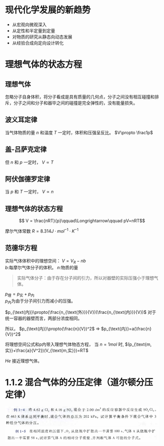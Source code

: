 # 现代化学发展的新趋势
* 从宏观向微观深入
* 从定性和半定量到定量
* 对物质的研究从静态向动态发展
* 从经验合成向定向设计转化

# 理想气体的状态方程
## 理想气体
忽略分子自身体积，将分子看成是具有质量的几何点，分子之间没有相互碰撞和排斥，分子之间和分子和器毕之间的碰撞是完全弹性的，没有能量损失。
## 波义耳定律
当气体物质的量 $n$ 和温度 $T$ 一定时，体积和压强呈反比。 $V\propto \frac1p$
## 盖-吕萨克定律
但 $n$ 和 $p$ 一定时， $V\propto T$
## 阿伏伽德罗定律
当 $p$ 和 $T$ 一定时， $V\propto n$
## 理想气体的状态方程
$$ V = \frac{nRT}{p}\qquad\Longrightarrow\qquad pV=nRT$$

摩尔气体常数 $R=8.314J\cdot mol^{-1}\cdot K^{-1}$
## 范德华方程
实际气体体积中的理想空间： $V=V_R-nb$  
$b$:每摩尔气体分子的体积。 $n$:物质的量
> 实际气体分子：由于存在分子间的引力，所以对器壁的实际压强小于理想气体。

$p_{\text{理}}=p_{\text{实}}+p_{\text{内}}$  
$p_{\text{内}}$为由于分子间引力而减小的压强。

$p_{\text{内}}\propto(\frac{n_{\text{外}}}{V})(\frac{n_{\text{内}}}{V})$ 对于统一容器的器壁而言，两部分浓度相同。

所以， $p_{\text{内}}\propto(\frac{n}{V})^2$ $\Longrightarrow$ $p_{\text{内}}=a(\frac{n}{V})^2$

将理想空间公式和p内带入理想气体物态方程，
当 $n=1mol$ 时, $(p_{\text{m,实}}+\frac{a}{V^2})(V_{\text{m,实}})=RT$

$He$ 接近理想气体。

# 1.1.2 混合气体的分压定律（道尔顿分压定律）

![例题1](pictures/a.png)
![例题2](pictures/b.png)


